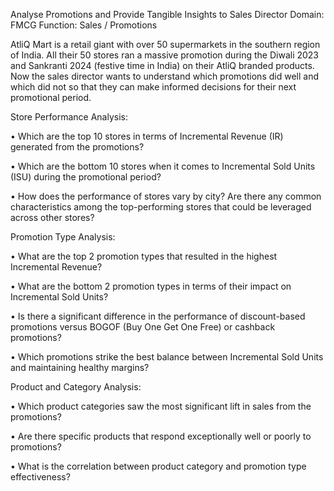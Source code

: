 Analyse Promotions and Provide Tangible Insights to Sales Director
Domain:  FMCG       Function: Sales / Promotions

AtliQ Mart is a retail giant with over 50 supermarkets in the southern region of India. All their 50 stores ran a massive promotion during the Diwali 2023 and Sankranti 2024 (festive time in India) on their AtliQ branded products. Now the sales director wants to understand which promotions did well and which did not so that they can make informed decisions for their next promotional period.  

Store Performance Analysis:

•	Which are the top 10 stores in terms of Incremental Revenue (IR) generated from the promotions?

•	Which are the bottom 10 stores when it comes to Incremental Sold Units (ISU) during the promotional period?

•	How does the performance of stores vary by city? Are there any common characteristics among the top-performing stores that could be leveraged across other stores?

Promotion Type Analysis:

•	What are the top 2 promotion types that resulted in the highest Incremental Revenue?

•	What are the bottom 2 promotion types in terms of their impact on Incremental Sold Units?

•	Is there a significant difference in the performance of discount-based promotions versus BOGOF (Buy One Get One Free) or cashback promotions?

•	Which promotions strike the best balance between Incremental Sold Units and maintaining healthy margins?


Product and Category Analysis:

•	Which product categories saw the most significant lift in sales from the promotions?

•	Are there specific products that respond exceptionally well or poorly to promotions?

•	What is the correlation between product category and promotion type effectiveness?

